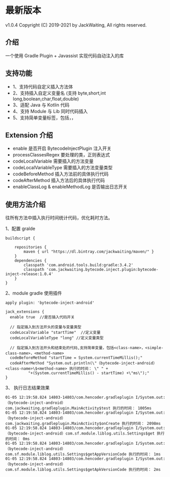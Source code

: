 # 最新版本
v1.0.4
Copyright (C) 2019-2021 by JackWaiting, All rights reserved.

## 介绍

一个使用 Gradle Plugin + Javassist 实现代码自动注入的库

## 支持功能
- 1、支持代码自定义插入方法体
- 2、支持插入自定义变量名 (支持 byte,short,int long,boolean,char,float,double)
- 3、适配 Java 与 Kotlin 代码
- 4、支持 Module 与 Lib 同时代码插入
- 5、支持简单变量标签，包括<class-name>，<simple-class-name>，<method-name>

## Extension 介绍

- enable 是否开启 BytecodeInjectPlugin 注入开关
- processClassesRegex 要处理的类，正则表达式
- codeLocalVariable 需要插入的方法变量
- codeLocalVariableType 需要插入的方法变量类型
- codeBeforeMethod 插入方法前的具体执行代码
- codeAfterMethod 插入方法后的具体执行代码
- enableClassLog & enableMethodLog 是否输出日志开关

## 使用方法介绍

往所有方法中插入执行时间统计代码，优化耗时方法。

1、配置 gralde 

    buildscript {

        repositories {
            maven { url "https://dl.bintray.com/jackwaiting/maven/" }
        }
        dependencies {
            classpath 'com.android.tools.build:gradle:3.4.2'
            classpath 'com.jackwaiting.bytecode.inject.plugin:bytecode-inject-release:1.0.4'
        }
    }


2、module gradle 使用插件

    apply plugin: 'bytecode-inject-android'

    jack_extensions {
      enable true  //是否插入代码开关

      // 指定插入到方法开头的变量与变量类型
      codeLocalVariable "startTime"  //定义变量
      codeLocalVariableType "long" //定义变量类型

      // 指定插入到方法开头和结束处的代码,支持简单变量，包括<class-name>，<simple-class-name>，<method-name>
      codeBeforeMethod "startTime = System.currentTimeMillis();"
      codeAfterMethod "System.out.println(\"（bytecode-inject-android）<class-name>\$<method-name> 执行的时间： \" " +
              "+(System.currentTimeMillis() - startTime) +\"ms\");"
    }
    
3、 执行日志结果效果

    01-05 12:19:58.824 14803-14803/com.hencoder.gradleplugin I/System.out: （bytecode-inject-android）com.jackwaiting.gradleplugin.MainActivity$test 执行的时间： 1005ms
    01-05 12:19:58.824 14803-14803/com.hencoder.gradleplugin I/System.out: （bytecode-inject-android）com.jackwaiting.gradleplugin.MainActivity$onCreate 执行的时间： 2098ms
    01-05 12:19:58.824 14803-14803/com.hencoder.gradleplugin I/System.out: （bytecode-inject-android）com.sf.module.liblog.utils.Settings$get 执行的时间： 0ms
    01-05 12:19:58.824 14803-14803/com.hencoder.gradleplugin I/System.out: （bytecode-inject-android）com.sf.module.liblog.utils.Settings$getAppVersionCode 执行的时间： 1ms
    01-05 12:19:58.824 14803-14803/com.hencoder.gradleplugin I/System.out: （bytecode-inject-android）com.sf.module.liblog.utils.Settings$getApkVersionCode 执行的时间： 2ms
